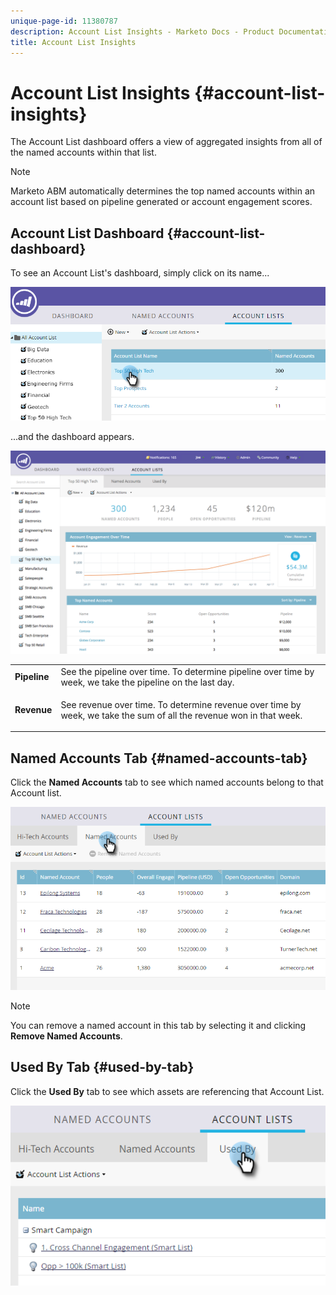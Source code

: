 ```yaml
---
unique-page-id: 11380787
description: Account List Insights - Marketo Docs - Product Documentation
title: Account List Insights
---
```


# Account List Insights {#account-list-insights}

The Account List dashboard offers a view of aggregated insights from all of the named accounts within that list.

>[!NOTE]
>
>Marketo ABM automatically determines the top named accounts within an account list based on pipeline generated or account engagement scores.

## Account List Dashboard {#account-list-dashboard}

To see an Account List's dashboard, simply click on its name...

![](assets/one-new.png)

...and the dashboard appears.

![](assets/two-new-1.png)

<table> 
 <tbody> 
  <tr> 
   <td colspan="1"><strong>Pipeline</strong></td> 
   <td colspan="1">See the pipeline over time. To determine pipeline over time by week, we take the pipeline on the last day.</td> 
  </tr> 
  <tr> 
   <td><strong>Revenue</strong></td> 
   <td><p>See revenue over time. To determine revenue over time by week, we take the sum of all the revenue won in that week.</p></td> 
  </tr> 
 </tbody> 
</table>

## Named Accounts Tab {#named-accounts-tab}

Click the **Named Accounts** tab to see which named accounts belong to that Account list.

![](assets/three-1.png)

>[!NOTE]
>
>You can remove a named account in this tab by selecting it and clicking **Remove Named Accounts**.

## Used By Tab {#used-by-tab}

Click the **Used By** tab to see which assets are referencing that Account List.

![](assets/four-2.png)
